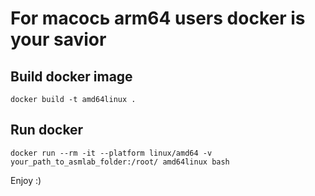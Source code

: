 # For macocь arm64 users docker is your savior

## Build docker image
```
docker build -t amd64linux .
```
## Run docker 
```
docker run --rm -it --platform linux/amd64 -v your_path_to_asmlab_folder:/root/ amd64linux bash
```

Enjoy :)
